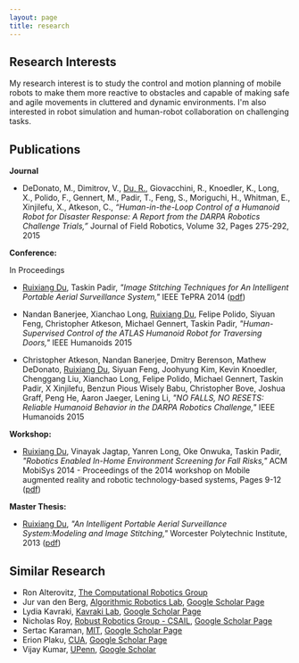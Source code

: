 ```yaml
---
layout: page
title: research
---
```


## Research Interests

My research interest is to study the control and motion planning of mobile robots to make them more reactive to obstacles and capable of making safe and agile movements in cluttered and dynamic environments. I'm also interested in robot simulation and human-robot collaboration on challenging tasks.

## Publications

**Journal**

* DeDonato, M., Dimitrov, V., <u>Du, R.</u>, Giovacchini, R., Knoedler, K., Long, X., Polido, F., Gennert, M., Padir, T., Feng, S., Moriguchi, H., Whitman, E., Xinjilefu, X., Atkeson, C., *“Human-in-the-Loop Control of a Humanoid Robot for Disaster Response: A Report from the DARPA Robotics Challenge Trials,”* Journal of Field Robotics, Volume 32, Pages 275-292, 2015

**Conference:**

In Proceedings

* <u>Ruixiang Du</u>, Taskin Padir, *"Image Stitching Techniques for An Intelligent Portable Aerial Surveillance System,"* IEEE TePRA 2014 ([pdf]())

* Nandan Banerjee, Xianchao Long, <u>Ruixiang Du</u>, Felipe Polido, Siyuan Feng, Christopher Atkeson, Michael Gennert, Taskin Padir, *"Human-Supervised Control of the ATLAS Humanoid Robot for Traversing Doors,"* IEEE Humanoids 2015

* Christopher Atkeson, Nandan Banerjee, Dmitry Berenson, Mathew DeDonato, <u>Ruixiang Du</u>, Siyuan Feng, Joohyung Kim, Kevin Knoedler, Chenggang Liu, Xianchao Long, Felipe Polido, Michael Gennert, Taskin Padir, X Xinjilefu, Benzun Pious Wisely Babu, Christopher Bove, Joshua Graff, Peng He, Aaron Jaeger, Lening Li, *"NO FALLS, NO RESETS: Reliable Humanoid Behavior in the DARPA Robotics Challenge,"* IEEE Humanoids 2015

**Workshop:**

* <u>Ruixiang Du</u>, Vinayak Jagtap, Yanren Long, Oke Onwuka, Taskin Padir, *"Robotics Enabled In-Home Environment Screening for Fall Risks,"* ACM MobiSys 2014 - Proceedings of the 2014 workshop on Mobile augmented reality and robotic technology-based systems, Pages 9-12 ([pdf]())

**Master Thesis:**

* <u>Ruixiang Du</u>, *"An Intelligent Portable Aerial Surveillance System:Modeling and Image Stitching,"* Worcester Polytechnic Institute, 2013 ([pdf](http://www.wpi.edu/Pubs/ETD/Available/etd-052913-120432/unrestricted/rdu.pdf))

## Similar Research

* Ron Alterovitz, [The Computational Robotics Group](http://robotics.cs.unc.edu/publications.html)
* Jur van den Berg, [Algorithmic Robotics Lab](http://arl.cs.utah.edu/pubs/), [Google Scholar Page](https://scholar.google.com/citations?user=VjsNXysAAAAJ)
* Lydia Kavraki, [Kavraki Lab](http://www.kavrakilab.org/robotics/), [Google Scholar Page](https://scholar.google.com/citations?user=Q6pxNZYAAAAJ&hl=en)
* Nicholas Roy, [Robust Robotics Group - CSAIL](http://groups.csail.mit.edu/rrg/index.php?n=Main.Publications), [Google Scholar Page](https://scholar.google.com/citations?user=aM3i_9oAAAAJ&hl=en&oi=ao)
* Sertac Karaman, [MIT](http://sertac.scripts.mit.edu/web/index.html), [Google Scholar Page](https://scholar.google.com/citations?user=Vu-Zb7EAAAAJ&hl=en)
* Erion Plaku, [CUA](http://faculty.cua.edu/plaku/Publications.html), [Google Scholar Page](https://scholar.google.com/citations?user=DK3QY9sAAAAJ&hl=en)
* Vijay Kumar, [UPenn](http://www.kumarrobotics.org/research/), [Google Scholar](https://scholar.google.com/citations?user=h2wjedwAAAAJ&hl=en)
